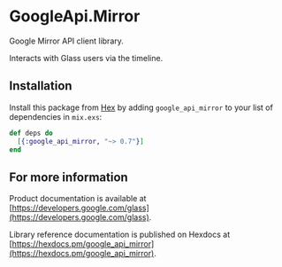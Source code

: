 # GoogleApi.Mirror

Google Mirror API client library.

Interacts with Glass users via the timeline.

## Installation

Install this package from [Hex](https://hex.pm) by adding
`google_api_mirror` to your list of dependencies in `mix.exs`:

```elixir
def deps do
  [{:google_api_mirror, "~> 0.7"}]
end
```

## For more information

Product documentation is available at [https://developers.google.com/glass](https://developers.google.com/glass).

Library reference documentation is published on Hexdocs at
[https://hexdocs.pm/google_api_mirror](https://hexdocs.pm/google_api_mirror).
